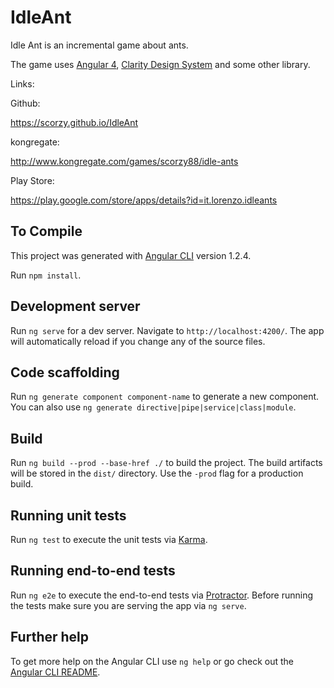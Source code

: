 # IdleAnt
Idle Ant is an incremental game about ants.

The game uses [Angular 4](https://angular.io/), [Clarity Design System](https://vmware.github.io/clarity/) and some other library.

Links:

Github:

https://scorzy.github.io/IdleAnt


kongregate:

http://www.kongregate.com/games/scorzy88/idle-ants


Play Store:

https://play.google.com/store/apps/details?id=it.lorenzo.idleants


## To Compile
This project was generated with [Angular CLI](https://github.com/angular/angular-cli) version 1.2.4.

Run `npm install`.

## Development server

Run `ng serve` for a dev server. Navigate to `http://localhost:4200/`. The app will automatically reload if you change any of the source files.

## Code scaffolding

Run `ng generate component component-name` to generate a new component. You can also use `ng generate directive|pipe|service|class|module`.

## Build

Run `ng build --prod --base-href ./` to build the project. The build artifacts will be stored in the `dist/` directory. Use the `-prod` flag for a production build.

## Running unit tests

Run `ng test` to execute the unit tests via [Karma](https://karma-runner.github.io).

## Running end-to-end tests

Run `ng e2e` to execute the end-to-end tests via [Protractor](http://www.protractortest.org/).
Before running the tests make sure you are serving the app via `ng serve`.

## Further help

To get more help on the Angular CLI use `ng help` or go check out the [Angular CLI README](https://github.com/angular/angular-cli/blob/master/README.md).
